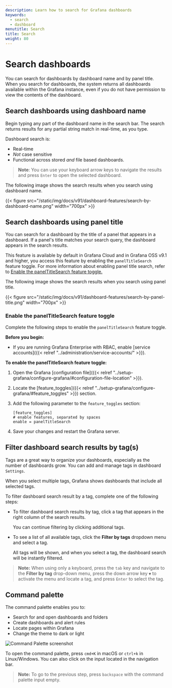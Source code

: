 ```yaml
---
description: Learn how to search for Grafana dashboards
keywords:
  - search
  - dashboard
menutitle: Search
title: Search
weight: 80
---
```


# Search dashboards

You can search for dashboards by dashboard name and by panel title. When you search for dashboards, the system returns all dashboards available within the Grafana instance, even if you do not have permission to view the contents of the dashboard.

## Search dashboards using dashboard name

Begin typing any part of the dashboard name in the search bar. The search returns results for any partial string match in real-time, as you type.

Dashboard search is:

- Real-time
- _Not_ case sensitive
- Functional across stored _and_ file based dashboards.

> **Note**: You can use your keyboard arrow keys to navigate the results and press `Enter` to open the selected dashboard.

The following image shows the search results when you search using dashboard name.

{{< figure src="/static/img/docs/v91/dashboard-features/search-by-dashboard-name.png" width="700px" >}}

## Search dashboards using panel title

You can search for a dashboard by the title of a panel that appears in a dashboard.
If a panel's title matches your search query, the dashboard appears in the search results.

This feature is available by default in Grafana Cloud and in Grafana OSS v9.1 and higher, you access this feature by enabling the `panelTitleSearch` feature toggle.
For more information about enabling panel title search, refer to [Enable the panelTitleSearch feature toggle.](#enable-panelTitleSearch-feature-toggle)

The following image shows the search results when you search using panel title.

{{< figure src="/static/img/docs/v91/dashboard-features/search-by-panel-title.png" width="700px" >}}

### Enable the panelTitleSearch feature toggle

Complete the following steps to enable the `panelTitleSearch` feature toggle.

**Before you begin:**

- If you are running Grafana Enterprise with RBAC, enable [service accounts]({{< relref "../administration/service-accounts/" >}}).

**To enable the panelTitleSearch feature toggle:**

1. Open the Grafana [configuration file]({{< relref "../setup-grafana/configure-grafana/#configuration-file-location" >}}).

1. Locate the [feature_toggles]({{< relref "../setup-grafana/configure-grafana/#feature_toggles" >}}) section.

1. Add the following parameter to the `feature_toggles` section:

   ```
   [feature_toggles]
   # enable features, separated by spaces
   enable = panelTitleSearch
   ```

1. Save your changes and restart the Grafana server.

## Filter dashboard search results by tag(s)

Tags are a great way to organize your dashboards, especially as the number of dashboards grow. You can add and manage tags in dashboard `Settings`.

When you select multiple tags, Grafana shows dashboards that include all selected tags.

To filter dashboard search result by a tag, complete one of the following steps:

- To filter dashboard search results by tag, click a tag that appears in the right column of the search results.

  You can continue filtering by clicking additional tags.

- To see a list of all available tags, click the **Filter by tags** dropdown menu and select a tag.

  All tags will be shown, and when you select a tag, the dashboard search will be instantly filtered.

> **Note:** When using only a keyboard, press the `tab` key and navigate to the **Filter by tag** drop-down menu, press the down arrow key `▼` to activate the menu and locate a tag, and press `Enter` to select the tag.

## Command palette

The command palette enables you to:

- Search for and open dashboards and folders
- Create dashboards and alert rules
- Locate pages within Grafana
- Change the theme to dark or light

![Command Palette screenshot](/media/docs/grafana/CommandPalette_doc_1.png)

To open the command palette, press `cmd+K` in macOS or `ctrl+k` in Linux/Windows. You can also click on the input located in the navigation bar.

> **Note:** To go to the previous step, press `backspace` with the command palette input empty.
